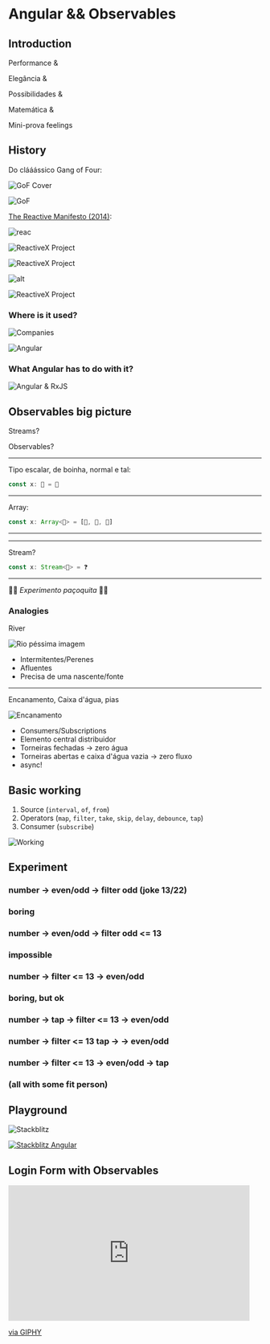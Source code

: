# Angular && Observables

## Introduction

Performance &

Elegância &

Possibilidades &

Matemática &

Mini-prova feelings

## History

Do clááássico Gang of Four:

![GoF Cover](./presentation-assets/gof-cover.jpg)

![GoF](./presentation-assets/observer-pattern-gof.png)

[The Reactive Manifesto (2014)](https://www.reactivemanifesto.org/):

![reac](./presentation-assets/reactive-manifesto-complete.png)

![ReactiveX Project](./presentation-assets/reactivex.png)

![ReactiveX Project](./presentation-assets/reactivex-stuff-1.png)

![alt](./presentation-assets/iterator-pattern.png)

![ReactiveX Project](./presentation-assets/reactivex-stuff-2.png)

### Where is it used?

![Companies](./presentation-assets/where-used.png)

![Angular](./presentation-assets/angular.png)

### What Angular has to do with it?

![Angular & RxJS](./presentation-assets/rxjs-angular.png)

## Observables big picture

Streams?

Observables?

---

Tipo escalar, de boinha, normal e
tal:

```typescript
const x: 🍬 = 🍫
```

---

Array:

```typescript
const x: Array<🍬> = [🍫, 🍫, 🍫]
```

---

---

Stream?

```typescript
const x: Stream<🍬> = ❓
```

---

👯‍♂️ _Experimento paçoquita_ 👯‍♂️

### Analogies

River

![Rio péssima imagem](./presentation-assets/river.jpg)

- Intermitentes/Perenes
- Afluentes
- Precisa de uma nascente/fonte

---

Encanamento, Caixa d'água, pias

![Encanamento](./presentation-assets/encanamento.png)

- Consumers/Subscriptions
- Elemento central distribuidor
- Torneiras fechadas -> zero água
- Torneiras abertas e caixa d'água vazia -> zero fluxo
- async!

## Basic working

1. Source (`interval`, `of`, `from`)
1. Operators (`map`, `filter`, `take`, `skip`, `delay`, `debounce`, `tap`)
1. Consumer (`subscribe`)

![Working](./presentation-assets/working.png)

## Experiment

### number -> even/odd -> filter odd (joke 13/22)

### boring

### number -> even/odd -> filter odd <= 13

### impossible

### number -> filter <= 13 -> even/odd

### boring, but ok

### number -> tap -> filter <= 13 -> even/odd

### number -> filter <= 13 tap -> -> even/odd

### number -> filter <= 13 -> even/odd -> tap

### (all with some fit person)

## Playground

![Stackblitz](./presentation-assets/stackblitz.png)

[![Stackblitz Angular](./presentation-assets/angular-stackblitz.png)](https://stackblitz.com/fork/angular-ivy)

## Login Form with Observables

<iframe src="https://giphy.com/embed/aMEHmZLDonNSjkPuam" width="480" height="270" frameBorder="0" class="giphy-embed" allowFullScreen></iframe><p><a href="https://giphy.com/gifs/etrade-off-the-grid-talking-baby-etrade-aMEHmZLDonNSjkPuam">via GIPHY</a></p>
